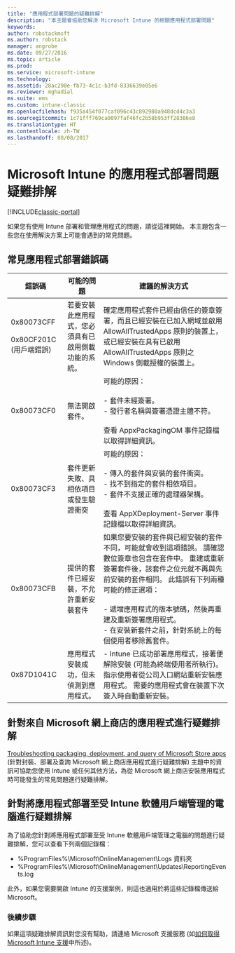 ```yaml
---
title: "應用程式部署問題的疑難排解"
description: "本主題會協助您解決 Microsoft Intune 的相關應用程式部署問題"
keywords: 
author: robstackmsft
ms.author: robstack
manager: angrobe
ms.date: 09/27/2016
ms.topic: article
ms.prod: 
ms.service: microsoft-intune
ms.technology: 
ms.assetid: 28ac298e-fb73-4c1c-b3fd-8336639e05e6
ms.reviewer: mghadial
ms.suite: ems
ms.custom: intune-classic
ms.openlocfilehash: f935a454f077caf096c43c892980a948dcd4c3a3
ms.sourcegitcommit: 1c71fff769ca0097faf46fc2b58b953ff28386e8
ms.translationtype: HT
ms.contentlocale: zh-TW
ms.lasthandoff: 08/08/2017
---
```

# <a name="troubleshoot-app-deployment-problems-in-microsoft-intune"></a>Microsoft Intune 的應用程式部署問題疑難排解

[!INCLUDE[classic-portal](../includes/classic-portal.md)]

如果您有使用 Intune 部署和管理應用程式的問題，請從這裡開始。 本主題包含一些您在使用解決方案上可能會遇到的常見問題。

## <a name="common-app-deployment-error-codes"></a>常見應用程式部署錯誤碼

|錯誤碼|可能的問題|建議的解決方式|
|--------------|--------------------|------------------------|
|0x80073CFF<br /><br />0x80CF201C (用戶端錯誤)|若要安裝此應用程式，您必須具有已啟用側載功能的系統。|確定應用程式套件已經由信任的簽章簽署，而且已經安裝在已加入網域並啟用 AllowAllTrustedApps 原則的裝置上，或已經安裝在具有已啟用 AllowAllTrustedApps 原則之 Windows 側載授權的裝置上。|
|0x80073CF0|無法開啟套件。|可能的原因：<br /><br />-   套件未經簽署。<br />-   發行者名稱與簽署憑證主體不符。<br /><br />查看 AppxPackagingOM 事件記錄檔以取得詳細資訊。|
|0x80073CF3|套件更新失敗、具相依項目或發生驗證衝突|可能的原因：<br /><br />-   傳入的套件與安裝的套件衝突。<br />-   找不到指定的套件相依項目。<br />-   套件不支援正確的處理器架構。<br /><br />查看 AppXDeployment-Server 事件記錄檔以取得詳細資訊。|
|0x80073CFB|提供的套件已經安裝，不允許重新安裝套件|如果您要安裝的套件與已經安裝的套件不同，可能就會收到這項錯誤。 請確認數位簽章也包含在套件中。 重建或重新簽署套件後，該套件之位元就不再與先前安裝的套件相同。 此錯誤有下列兩種可能的修正選項：<br /><br />-   遞增應用程式的版本號碼，然後再重建及重新簽署應用程式。<br />-   在安裝新套件之前，針對系統上的每個使用者移除舊套件。|
|0x87D1041C|應用程式安裝成功，但未偵測到應用程式。|- Intune 已成功部署應用程式，接著便解除安裝 (可能為終端使用者所執行)。 指示使用者從公司入口網站重新安裝應用程式。 需要的應用程式會在裝置下次簽入時自動重新安裝。|

## <a name="troubleshooting-apps-from-the-microsoft-store"></a>針對來自 Microsoft 網上商店的應用程式進行疑難排解

[Troubleshooting packaging, deployment, and query of Microsoft Store apps](https://msdn.microsoft.com/library/windows/desktop/hh973484.aspx) (針對封裝、部署及查詢 Microsoft 網上商店應用程式進行疑難排解) 主題中的資訊可協助您使用 Intune 或任何其他方法，為從 Microsoft 網上商店安裝應用程式時可能發生的常見問題進行疑難排解。

## <a name="troubleshooting-app-deployment-to-pcs-managed-by-the-intune-software-client"></a>針對將應用程式部署至受 Intune 軟體用戶端管理的電腦進行疑難排解
為了協助您針對將應用程式部署至受 Intune 軟體用戶端管理之電腦的問題進行疑難排解，您可以查看下列兩個記錄檔︰
- %ProgramFiles%\Microsoft\OnlineManagement\Logs 資料夾
- %ProgramFiles%\Microsoft\OnlineManagement\Updates\ReportingEvents.log

此外，如果您需要開啟 Intune 的支援案例，則這也適用於將這些記錄檔傳送給 Microsoft。


### <a name="next-steps"></a>後續步驟
如果這項疑難排解資訊對您沒有幫助，請連絡 Microsoft 支援服務 (如[如何取得 Microsoft Intune 支援](how-to-get-support-for-microsoft-intune.md)中所述)。

